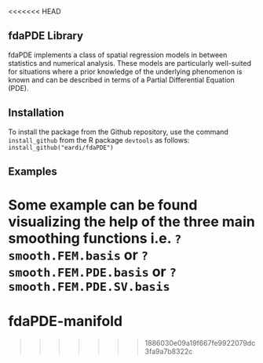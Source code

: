 <<<<<<< HEAD
## fdaPDE Library

fdaPDE implements a class of spatial regression models in between statistics and numerical analysis. These models are particularly well-suited for situations where a prior knowledge of the underlying phenomenon is known and can be described in terms of a Partial Differential Equation (PDE).

## Installation

To install the package from the Github repository, use the command `install_github` from the 
R package `devtools` as follows:
`install_github("eardi/fdaPDE")`

## Examples

Some example can be found visualizing the help of the three main smoothing functions i.e.
`?smooth.FEM.basis` or `?smooth.FEM.PDE.basis` or `?smooth.FEM.PDE.SV.basis`
=======
# fdaPDE-manifold
>>>>>>> 1886030e09a19f667fe9922079dc3fa9a7b8322c
